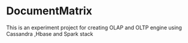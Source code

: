 DocumentMatrix
==============
This is an experiment project for creating OLAP and OLTP engine using Cassandra ,Hbase and Spark stack


